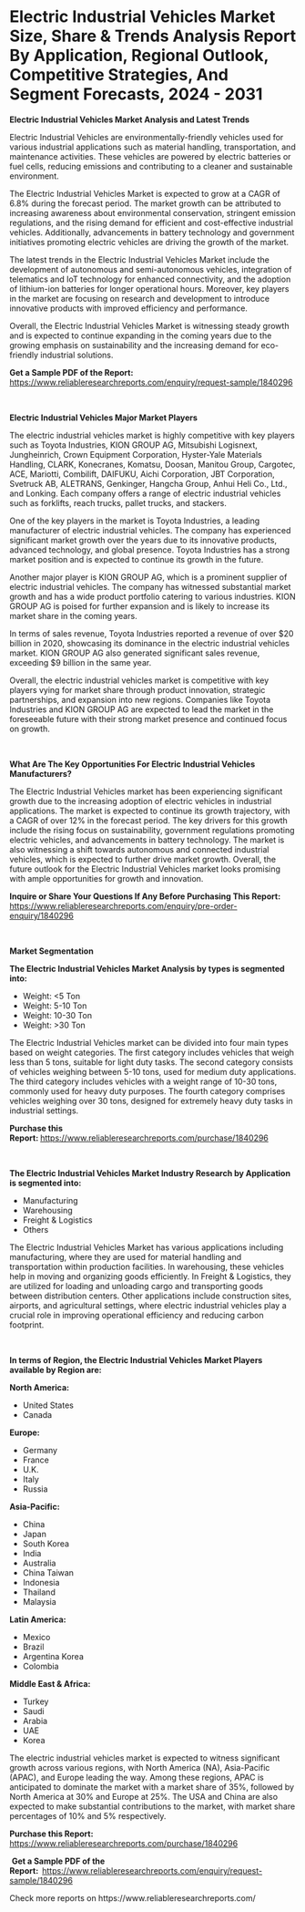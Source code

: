 <p><h1>Electric Industrial Vehicles Market Size, Share & Trends Analysis Report By Application, Regional Outlook, Competitive Strategies, And Segment Forecasts, 2024 - 2031</h1></p><p><strong>Electric Industrial Vehicles Market Analysis and Latest Trends</strong></p>
<p><p>Electric Industrial Vehicles are environmentally-friendly vehicles used for various industrial applications such as material handling, transportation, and maintenance activities. These vehicles are powered by electric batteries or fuel cells, reducing emissions and contributing to a cleaner and sustainable environment.</p><p>The Electric Industrial Vehicles Market is expected to grow at a CAGR of 6.8% during the forecast period. The market growth can be attributed to increasing awareness about environmental conservation, stringent emission regulations, and the rising demand for efficient and cost-effective industrial vehicles. Additionally, advancements in battery technology and government initiatives promoting electric vehicles are driving the growth of the market.</p><p>The latest trends in the Electric Industrial Vehicles Market include the development of autonomous and semi-autonomous vehicles, integration of telematics and IoT technology for enhanced connectivity, and the adoption of lithium-ion batteries for longer operational hours. Moreover, key players in the market are focusing on research and development to introduce innovative products with improved efficiency and performance.</p><p>Overall, the Electric Industrial Vehicles Market is witnessing steady growth and is expected to continue expanding in the coming years due to the growing emphasis on sustainability and the increasing demand for eco-friendly industrial solutions.</p></p>
<p><strong>Get a Sample PDF of the Report:&nbsp;</strong> <a href="https://www.reliableresearchreports.com/enquiry/request-sample/1840296">https://www.reliableresearchreports.com/enquiry/request-sample/1840296</a></p>
<p>&nbsp;</p>
<p><strong>Electric Industrial Vehicles Major Market Players</strong></p>
<p><p>The electric industrial vehicles market is highly competitive with key players such as Toyota Industries, KION GROUP AG, Mitsubishi Logisnext, Jungheinrich, Crown Equipment Corporation, Hyster-Yale Materials Handling, CLARK, Konecranes, Komatsu, Doosan, Manitou Group, Cargotec, ACE, Mariotti, Combilift, DAIFUKU, Aichi Corporation, JBT Corporation, Svetruck AB, ALETRANS, Genkinger, Hangcha Group, Anhui Heli Co., Ltd., and Lonking. Each company offers a range of electric industrial vehicles such as forklifts, reach trucks, pallet trucks, and stackers.</p><p>One of the key players in the market is Toyota Industries, a leading manufacturer of electric industrial vehicles. The company has experienced significant market growth over the years due to its innovative products, advanced technology, and global presence. Toyota Industries has a strong market position and is expected to continue its growth in the future.</p><p>Another major player is KION GROUP AG, which is a prominent supplier of electric industrial vehicles. The company has witnessed substantial market growth and has a wide product portfolio catering to various industries. KION GROUP AG is poised for further expansion and is likely to increase its market share in the coming years.</p><p>In terms of sales revenue, Toyota Industries reported a revenue of over $20 billion in 2020, showcasing its dominance in the electric industrial vehicles market. KION GROUP AG also generated significant sales revenue, exceeding $9 billion in the same year.</p><p>Overall, the electric industrial vehicles market is competitive with key players vying for market share through product innovation, strategic partnerships, and expansion into new regions. Companies like Toyota Industries and KION GROUP AG are expected to lead the market in the foreseeable future with their strong market presence and continued focus on growth.</p></p>
<p>&nbsp;</p>
<p><strong>What Are The Key Opportunities For Electric Industrial Vehicles Manufacturers?</strong></p>
<p><p>The Electric Industrial Vehicles market has been experiencing significant growth due to the increasing adoption of electric vehicles in industrial applications. The market is expected to continue its growth trajectory, with a CAGR of over 12% in the forecast period. The key drivers for this growth include the rising focus on sustainability, government regulations promoting electric vehicles, and advancements in battery technology. The market is also witnessing a shift towards autonomous and connected industrial vehicles, which is expected to further drive market growth. Overall, the future outlook for the Electric Industrial Vehicles market looks promising with ample opportunities for growth and innovation.</p></p>
<p><strong>Inquire or Share Your Questions If Any Before Purchasing This Report:</strong> <a href="https://www.reliableresearchreports.com/enquiry/pre-order-enquiry/1840296">https://www.reliableresearchreports.com/enquiry/pre-order-enquiry/1840296</a></p>
<p>&nbsp;</p>
<p><strong>Market Segmentation</strong></p>
<p><strong>The Electric Industrial Vehicles Market Analysis by types is segmented into:</strong></p>
<p><ul><li>Weight: <5 Ton</li><li>Weight: 5-10 Ton</li><li>Weight: 10-30 Ton</li><li>Weight: >30 Ton</li></ul></p>
<p><p>The Electric Industrial Vehicles market can be divided into four main types based on weight categories. The first category includes vehicles that weigh less than 5 tons, suitable for light duty tasks. The second category consists of vehicles weighing between 5-10 tons, used for medium duty applications. The third category includes vehicles with a weight range of 10-30 tons, commonly used for heavy duty purposes. The fourth category comprises vehicles weighing over 30 tons, designed for extremely heavy duty tasks in industrial settings.</p></p>
<p><strong>Purchase this Report:&nbsp;</strong><a href="https://www.reliableresearchreports.com/purchase/1840296">https://www.reliableresearchreports.com/purchase/1840296</a></p>
<p>&nbsp;</p>
<p><strong>The Electric Industrial Vehicles Market Industry Research by Application is segmented into:</strong></p>
<p><ul><li>Manufacturing</li><li>Warehousing</li><li>Freight & Logistics</li><li>Others</li></ul></p>
<p><p>The Electric Industrial Vehicles Market has various applications including manufacturing, where they are used for material handling and transportation within production facilities. In warehousing, these vehicles help in moving and organizing goods efficiently. In Freight & Logistics, they are utilized for loading and unloading cargo and transporting goods between distribution centers. Other applications include construction sites, airports, and agricultural settings, where electric industrial vehicles play a crucial role in improving operational efficiency and reducing carbon footprint.</p></p>
<p>&nbsp;</p>
<p><strong>In terms of Region, the Electric Industrial Vehicles Market Players available by Region are:</strong></p>
<p>
    <p> <strong> North America: </strong>
        <ul>
            <li>United States</li>
            <li>Canada</li>
        </ul>
        </p> 
    <p> <strong> Europe: </strong>
        <ul>
            <li>Germany</li>
            <li>France</li>
            <li>U.K.</li>
            <li>Italy</li>
            <li>Russia</li>
        </ul>
        </p> 
    <p> <strong> Asia-Pacific: </strong>
        <ul>
            <li>China</li>
            <li>Japan</li>
            <li>South Korea</li>
            <li>India</li>
            <li>Australia</li>
            <li>China Taiwan</li>
            <li>Indonesia</li>
            <li>Thailand</li>
            <li>Malaysia</li>
        </ul>
        </p> 
    <p> <strong> Latin America: </strong>
        <ul>
            <li>Mexico</li>
            <li>Brazil</li>
            <li>Argentina Korea</li>
            <li>Colombia</li>
        </ul>
        </p> 
    <p> <strong> Middle East & Africa: </strong>
        <ul>
            <li>Turkey</li>
            <li>Saudi</li>
            <li>Arabia</li>
            <li>UAE</li>
            <li>Korea</li>
        </ul>
    </p>
    </p>
<p><p>The electric industrial vehicles market is expected to witness significant growth across various regions, with North America (NA), Asia-Pacific (APAC), and Europe leading the way. Among these regions, APAC is anticipated to dominate the market with a market share of 35%, followed by North America at 30% and Europe at 25%. The USA and China are also expected to make substantial contributions to the market, with market share percentages of 10% and 5% respectively.</p></p>
<p><strong>Purchase this Report: </strong><a href="https://www.reliableresearchreports.com/purchase/1840296">https://www.reliableresearchreports.com/purchase/1840296</a></p>
<p>&nbsp;<strong>Get a Sample PDF of the Report:&nbsp;&nbsp;</strong><a href="https://www.reliableresearchreports.com/enquiry/request-sample/1840296">https://www.reliableresearchreports.com/enquiry/request-sample/1840296</a></p>
<p><strong></strong></p>
<p>Check more reports on https://www.reliableresearchreports.com/</p>